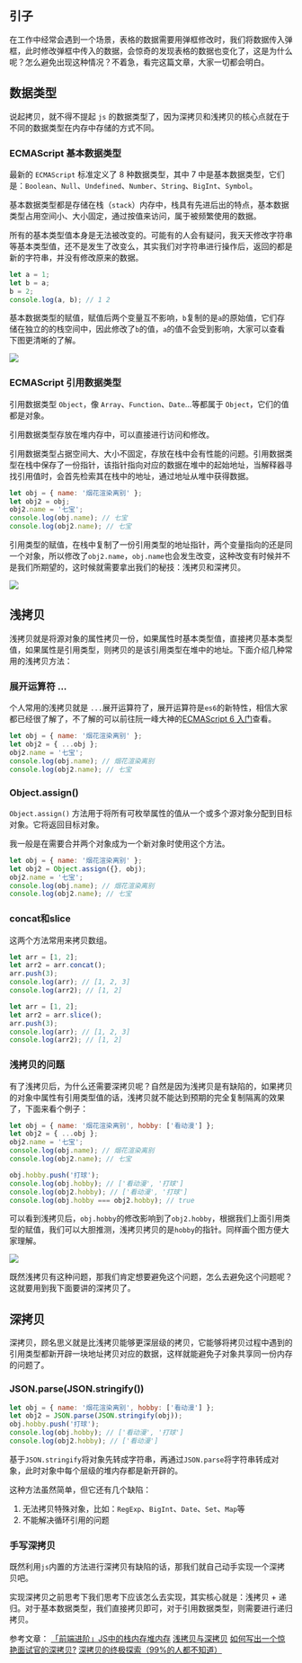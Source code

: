 ## 引子

在工作中经常会遇到一个场景，表格的数据需要用弹框修改时，我们将数据传入弹框，此时修改弹框中传入的数据，会惊奇的发现表格的数据也变化了，这是为什么呢？怎么避免出现这种情况？不着急，看完这篇文章，大家一切都会明白。

## 数据类型

说起拷贝，就不得不提起 `js` 的数据类型了，因为深拷贝和浅拷贝的核心点就在于不同的数据类型在内存中存储的方式不同。

### ECMAScript 基本数据类型

最新的 `ECMAScript` 标准定义了 8 种数据类型，其中 7 中是基本数据类型，它们是：`Boolean`、`Null`、`Undefined`、`Number`、`String`、`BigInt`、`Symbol`。

基本数据类型都是存储在栈（`stack`）内存中，栈具有先进后出的特点，基本数据类型占用空间小、大小固定，通过按值来访问，属于被频繁使用的数据。

所有的基本类型值本身是无法被改变的。可能有的人会有疑问，我天天修改字符串等基本类型值，还不是发生了改变么，其实我们对字符串进行操作后，返回的都是新的字符串，并没有修改原来的数据。

```js
let a = 1;
let b = a;
b = 2;
console.log(a, b); // 1 2
```

基本数据类型的赋值，赋值后两个变量互不影响，`b`复制的是`a`的原始值，它们存储在独立的的栈空间中，因此修改了`b`的值，`a`的值不会受到影响，大家可以查看下图更清晰的了解。

![](https://p9-juejin.byteimg.com/tos-cn-i-k3u1fbpfcp/0a681319bfd6484f8a458cf01fa9ccd5~tplv-k3u1fbpfcp-watermark.image)

### ECMAScript 引用数据类型

引用数据类型 `Object`，像 `Array`、`Function`、`Date`...等都属于 `Object`，它们的值都是对象。

引用数据类型存放在堆内存中，可以直接进行访问和修改。

引用数据类型占据空间大、大小不固定，存放在栈中会有性能的问题。引用数据类型在栈中保存了一份指针，该指针指向对应的数据在堆中的起始地址，当解释器寻找引用值时，会首先检索其在栈中的地址，通过地址从堆中获得数据。

```js
let obj = { name: '烟花渲染离别' };
let obj2 = obj;
obj2.name = '七宝';
console.log(obj.name); // 七宝
console.log(obj2.name); // 七宝
```
引用类型的赋值，在栈中复制了一份引用类型的地址指针，两个变量指向的还是同一个对象，所以修改了`obj2.name`，`obj.name`也会发生改变，这种改变有时候并不是我们所期望的，这时候就需要拿出我们的秘技：浅拷贝和深拷贝。

![](https://p9-juejin.byteimg.com/tos-cn-i-k3u1fbpfcp/adeba38dff46430aa343a34ea679dde0~tplv-k3u1fbpfcp-watermark.image)

## 浅拷贝

浅拷贝就是将源对象的属性拷贝一份，如果属性时基本类型值，直接拷贝基本类型值，如果属性是引用类型，则拷贝的是该引用类型在堆中的地址。下面介绍几种常用的浅拷贝方法：

### 展开运算符 ...

个人常用的浅拷贝就是 `...`展开运算符了，展开运算符是`es6`的新特性，相信大家都已经很了解了，不了解的可以前往阮一峰大神的[ECMAScript 6 入门](https://es6.ruanyifeng.com/#docs/object#%E5%AF%B9%E8%B1%A1%E7%9A%84%E6%89%A9%E5%B1%95%E8%BF%90%E7%AE%97%E7%AC%A6)查看。

```js
let obj = { name: '烟花渲染离别' };
let obj2 = { ...obj };
obj2.name = '七宝';
console.log(obj.name); // 烟花渲染离别
console.log(obj2.name); // 七宝
```

### Object.assign()

`Object.assign()` 方法用于将所有可枚举属性的值从一个或多个源对象分配到目标对象。它将返回目标对象。

我一般是在需要合并两个对象成为一个新对象时使用这个方法。

```js
let obj = { name: '烟花渲染离别' };
let obj2 = Object.assign({}, obj);
obj2.name = '七宝';
console.log(obj.name); // 烟花渲染离别
console.log(obj2.name); // 七宝
```

### concat和slice

这两个方法常用来拷贝数组。

```js
let arr = [1, 2];
let arr2 = arr.concat();
arr.push(3);
console.log(arr); // [1, 2, 3]
console.log(arr2); // [1, 2]
```

```js
let arr = [1, 2];
let arr2 = arr.slice();
arr.push(3);
console.log(arr); // [1, 2, 3]
console.log(arr2); // [1, 2]
```

### 浅拷贝的问题

有了浅拷贝后，为什么还需要深拷贝呢？自然是因为浅拷贝是有缺陷的，如果拷贝的对象中属性有引用类型值的话，浅拷贝就不能达到预期的完全复制隔离的效果了，下面来看个例子：

```js
let obj = { name: '烟花渲染离别', hobby: ['看动漫'] };
let obj2 = { ...obj };
obj2.name = '七宝';
console.log(obj.name); // 烟花渲染离别
console.log(obj2.name); // 七宝

obj.hobby.push('打球');
console.log(obj.hobby); // ['看动漫', '打球']
console.log(obj2.hobby); // ['看动漫', '打球']
console.log(obj.hobby === obj2.hobby); // true
```

可以看到浅拷贝后，`obj.hobby`的修改影响到了`obj2.hobby`，根据我们上面引用类型的赋值，我们可以大胆推测，浅拷贝拷贝的是`hobby`的指针。同样画个图方便大家理解。

![](https://p6-juejin.byteimg.com/tos-cn-i-k3u1fbpfcp/3034ddb3e0bd45389b279f1684572099~tplv-k3u1fbpfcp-watermark.image)

既然浅拷贝有这种问题，那我们肯定想要避免这个问题，怎么去避免这个问题呢？这就要用到我下面要讲的深拷贝了。

## 深拷贝

深拷贝，顾名思义就是比浅拷贝能够更深层级的拷贝，它能够将拷贝过程中遇到的引用类型都新开辟一块地址拷贝对应的数据，这样就能避免子对象共享同一份内存的问题了。

### JSON.parse(JSON.stringify())

```js
let obj = { name: '烟花渲染离别', hobby: ['看动漫'] };
let obj2 = JSON.parse(JSON.stringify(obj));
obj.hobby.push('打球');
console.log(obj.hobby); // ['看动漫', '打球']
console.log(obj2.hobby); // ['看动漫']
```

基于`JSON.stringify`将对象先转成字符串，再通过`JSON.parse`将字符串转成对象，此时对象中每个层级的堆内存都是新开辟的。

这种方法虽然简单，但它还有几个缺陷：
1. 无法拷贝特殊对象，比如：`RegExp`、`BigInt`、`Date`、`Set`、`Map`等
2. 不能解决循环引用的问题

### 手写深拷贝

既然利用`js`内置的方法进行深拷贝有缺陷的话，那我们就自己动手实现一个深拷贝吧。

实现深拷贝之前思考下我们思考下应该怎么去实现，其实核心就是：浅拷贝 + 递归。对于基本数据类型，我们直接拷贝即可，对于引用数据类型，则需要进行递归拷贝。






参考文章：
[「前端进阶」JS中的栈内存堆内存](https://juejin.cn/post/6844903873992196110#heading-6)
[浅拷贝与深拷贝](https://juejin.cn/post/6844904197595332622)
[如何写出一个惊艳面试官的深拷贝?](https://segmentfault.com/a/1190000020255831)
[深拷贝的终极探索（99%的人都不知道）](https://segmentfault.com/a/1190000016672263)